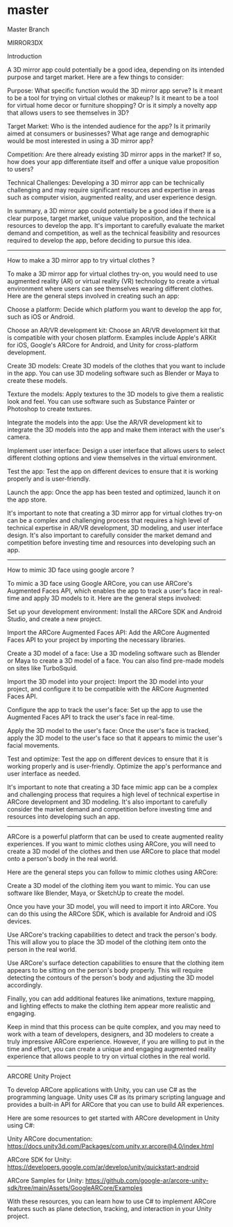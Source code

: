 # master
Master Branch

MIRROR3DX

Introduction

A 3D mirror app could potentially be a good idea, depending on its intended purpose and target market. Here are a few things to consider:

Purpose: What specific function would the 3D mirror app serve? Is it meant to be a tool for trying on virtual clothes or makeup? Is it meant to be a tool for virtual home decor or furniture shopping? Or is it simply a novelty app that allows users to see themselves in 3D?

Target Market: Who is the intended audience for the app? Is it primarily aimed at consumers or businesses? What age range and demographic would be most interested in using a 3D mirror app?

Competition: Are there already existing 3D mirror apps in the market? If so, how does your app differentiate itself and offer a unique value proposition to users?

Technical Challenges: Developing a 3D mirror app can be technically challenging and may require significant resources and expertise in areas such as computer vision, augmented reality, and user experience design.

In summary, a 3D mirror app could potentially be a good idea if there is a clear purpose, target market, unique value proposition, and the technical resources to develop the app. It's important to carefully evaluate the market demand and competition, as well as the technical feasibility and resources required to develop the app, before deciding to pursue this idea.

------------------------------------------------------------------------------------------------------------------------------------------------------------

How to make a 3D mirror app to try virtual clothes ?

To make a 3D mirror app for virtual clothes try-on, you would need to use augmented reality (AR) or virtual reality (VR) technology to create a virtual environment where users can see themselves wearing different clothes. Here are the general steps involved in creating such an app:

Choose a platform: Decide which platform you want to develop the app for, such as iOS or Android.

Choose an AR/VR development kit: Choose an AR/VR development kit that is compatible with your chosen platform. Examples include Apple's ARKit for iOS, Google's ARCore for Android, and Unity for cross-platform development.

Create 3D models: Create 3D models of the clothes that you want to include in the app. You can use 3D modeling software such as Blender or Maya to create these models.

Texture the models: Apply textures to the 3D models to give them a realistic look and feel. You can use software such as Substance Painter or Photoshop to create textures.

Integrate the models into the app: Use the AR/VR development kit to integrate the 3D models into the app and make them interact with the user's camera.

Implement user interface: Design a user interface that allows users to select different clothing options and view themselves in the virtual environment.

Test the app: Test the app on different devices to ensure that it is working properly and is user-friendly.

Launch the app: Once the app has been tested and optimized, launch it on the app store.

It's important to note that creating a 3D mirror app for virtual clothes try-on can be a complex and challenging process that requires a high level of technical expertise in AR/VR development, 3D modeling, and user interface design. It's also important to carefully consider the market demand and competition before investing time and resources into developing such an app.


------------------------------------------------------------------------------------------------------------------------------------------------------------


How to mimic 3D face using google arcore ?

To mimic a 3D face using Google ARCore, you can use ARCore's Augmented Faces API, which enables the app to track a user's face in real-time and apply 3D models to it. Here are the general steps involved:

Set up your development environment: Install the ARCore SDK and Android Studio, and create a new project.

Import the ARCore Augmented Faces API: Add the ARCore Augmented Faces API to your project by importing the necessary libraries.

Create a 3D model of a face: Use a 3D modeling software such as Blender or Maya to create a 3D model of a face. You can also find pre-made models on sites like TurboSquid.

Import the 3D model into your project: Import the 3D model into your project, and configure it to be compatible with the ARCore Augmented Faces API.

Configure the app to track the user's face: Set up the app to use the Augmented Faces API to track the user's face in real-time.

Apply the 3D model to the user's face: Once the user's face is tracked, apply the 3D model to the user's face so that it appears to mimic the user's facial movements.

Test and optimize: Test the app on different devices to ensure that it is working properly and is user-friendly. Optimize the app's performance and user interface as needed.

It's important to note that creating a 3D face mimic app can be a complex and challenging process that requires a high level of technical expertise in ARCore development and 3D modeling. It's also important to carefully consider the market demand and competition before investing time and resources into developing such an app.

------------------------------------------------------------------------------------------------------------------------------------------------------------

ARCore is a powerful platform that can be used to create augmented reality experiences. If you want to mimic clothes using ARCore, you will need to create a 3D model of the clothes and then use ARCore to place that model onto a person's body in the real world.

Here are the general steps you can follow to mimic clothes using ARCore:

Create a 3D model of the clothing item you want to mimic. You can use software like Blender, Maya, or SketchUp to create the model.

Once you have your 3D model, you will need to import it into ARCore. You can do this using the ARCore SDK, which is available for Android and iOS devices.

Use ARCore's tracking capabilities to detect and track the person's body. This will allow you to place the 3D model of the clothing item onto the person in the real world.

Use ARCore's surface detection capabilities to ensure that the clothing item appears to be sitting on the person's body properly. This will require detecting the contours of the person's body and adjusting the 3D model accordingly.

Finally, you can add additional features like animations, texture mapping, and lighting effects to make the clothing item appear more realistic and engaging.

Keep in mind that this process can be quite complex, and you may need to work with a team of developers, designers, and 3D modelers to create a truly impressive ARCore experience. However, if you are willing to put in the time and effort, you can create a unique and engaging augmented reality experience that allows people to try on virtual clothes in the real world.


------------------------------------------------------------------------------------------------------------------------------------------------------------

ARCORE Unity Project

To develop ARCore applications with Unity, you can use C# as the programming language. Unity uses C# as its primary scripting language and provides a built-in API for ARCore that you can use to build AR experiences.

Here are some resources to get started with ARCore development in Unity using C#:

Unity ARCore documentation: https://docs.unity3d.com/Packages/com.unity.xr.arcore@4.0/index.html

ARCore SDK for Unity: https://developers.google.com/ar/develop/unity/quickstart-android

ARCore Samples for Unity: https://github.com/google-ar/arcore-unity-sdk/tree/main/Assets/GoogleARCore/Examples

With these resources, you can learn how to use C# to implement ARCore features such as plane detection, tracking, and interaction in your Unity project.



